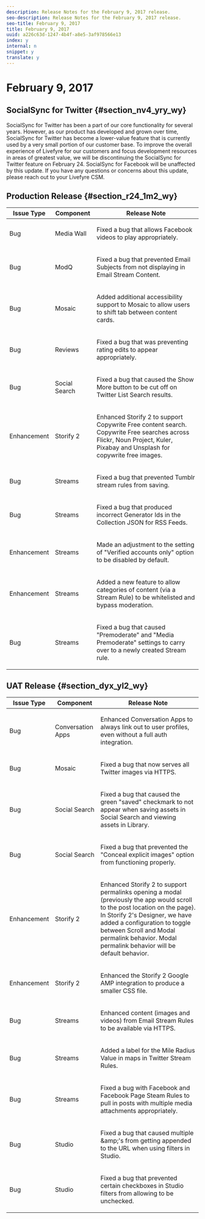 ```yaml
---
description: Release Notes for the February 9, 2017 release.
seo-description: Release Notes for the February 9, 2017 release.
seo-title: February 9, 2017
title: February 9, 2017
uuid: a226c63d-1247-4b4f-a8e5-3af978566e13
index: y
internal: n
snippet: y
translate: y
---
```


# February 9, 2017


## SocialSync for Twitter {#section_nv4_yry_wy}

SocialSync for Twitter has been a part of our core functionality for several years. However, as our product has developed and grown over time, SocialSync for Twitter has become a lower-value feature that is currently used by a very small portion of our customer base. To improve the overall experience of Livefyre for our customers and focus development resources in areas of greatest value, we will be discontinuing the SocialSync for Twitter feature on February 24. SocialSync for Facebook will be unaffected by this update. If you have any questions or concerns about this update, please reach out to your Livefyre CSM. 

## Production Release {#section_r24_1m2_wy}


<table id="table_t4j_gxt_wy"> 
 <thead> 
  <tr> 
   <th class="entry"> <b>Issue Type</b> </th> 
   <th class="entry"> <b>Component</b> </th> 
   <th class="entry"> <b>Release Note</b> </th> 
  </tr> 
 </thead>
 <tbody> 
  <tr> 
   <td> Bug </td> 
   <td> Media Wall </td> 
   <td> <p>Fixed a bug that allows Facebook videos to play appropriately.</p> </td> 
  </tr> 
  <tr> 
   <td> Bug </td> 
   <td> ModQ </td> 
   <td> <p>Fixed a bug that prevented Email Subjects from not displaying in Email Stream Content.</p> </td> 
  </tr> 
  <tr> 
   <td> Bug </td> 
   <td> Mosaic </td> 
   <td> <p>Added additional accessibility support to Mosaic to allow users to shift tab between content cards.</p> </td> 
  </tr> 
  <tr> 
   <td> Bug </td> 
   <td> Reviews </td> 
   <td> <p>Fixed a bug that was preventing rating edits to appear appropriately.</p> </td> 
  </tr> 
  <tr> 
   <td> Bug </td> 
   <td> Social Search </td> 
   <td> <p>Fixed a bug that caused the Show More button to be cut off on Twitter List Search results.</p> </td> 
  </tr> 
  <tr> 
   <td> Enhancement </td> 
   <td> Storify 2 </td> 
   <td> <p>Enhanced Storify 2 to support Copywrite Free content search. Copywrite Free searches across Flickr, Noun Project, Kuler, Pixabay and Unsplash for copywrite free images.</p> </td> 
  </tr> 
  <tr> 
   <td> Bug </td> 
   <td> Streams </td> 
   <td> <p>Fixed a bug that prevented Tumblr stream rules from saving.</p> </td> 
  </tr> 
  <tr> 
   <td> Bug </td> 
   <td> Streams </td> 
   <td> <p>Fixed a bug that produced incorrect Generator Ids in the Collection JSON for RSS Feeds.</p> </td> 
  </tr> 
  <tr> 
   <td> Enhancement </td> 
   <td> Streams </td> 
   <td> <p>Made an adjustment to the setting of "Verified accounts only" option to be disabled by default.</p> </td> 
  </tr> 
  <tr> 
   <td> Enhancement </td> 
   <td> Streams </td> 
   <td> <p>Added a new feature to allow categories of content (via a Stream Rule) to be whitelisted and bypass moderation.</p> </td> 
  </tr> 
  <tr> 
   <td> Bug </td> 
   <td> Streams </td> 
   <td> <p>Fixed a bug that caused "Premoderate" and "Media Premoderate" settings to carry over to a newly created Stream rule.</p> </td> 
  </tr> 
 </tbody> 
</table>


## UAT Release {#section_dyx_yl2_wy}


<table id="table_u4j_gxt_wy"> 
 <thead> 
  <tr> 
   <th class="entry"> <b>Issue Type</b> </th> 
   <th class="entry"> <b>Component</b> </th> 
   <th class="entry"> <b>Release Note</b> </th> 
  </tr> 
 </thead>
 <tbody> 
  <tr> 
   <td> Bug </td> 
   <td> Conversation Apps </td> 
   <td> <p>Enhanced Conversation Apps to always link out to user profiles, even without a full auth integration.</p> </td> 
  </tr> 
  <tr> 
   <td> Bug </td> 
   <td> Mosaic </td> 
   <td> <p>Fixed a bug that now serves all Twitter images via HTTPS.</p> </td> 
  </tr> 
  <tr> 
   <td> Bug </td> 
   <td> Social Search </td> 
   <td> <p>Fixed a bug that caused the green "saved" checkmark to not appear when saving assets in Social Search and viewing assets in Library.</p> </td> 
  </tr> 
  <tr> 
   <td> Bug </td> 
   <td> Social Search </td> 
   <td> <p>Fixed a bug that prevented the "Conceal explicit images" option from functioning properly.</p> </td> 
  </tr> 
  <tr> 
   <td> Enhancement </td> 
   <td> Storify 2 </td> 
   <td> <p>Enhanced Storify 2 to support permalinks opening a modal (previously the app would scroll to the post location on the page). In Storify 2's Designer, we have added a configuration to toggle between Scroll and Modal permalink behavior. Modal permalink behavior will be default behavior.</p> </td> 
  </tr> 
  <tr> 
   <td> Enhancement </td> 
   <td> Storify 2 </td> 
   <td> <p>Enhanced the Storify 2 Google AMP integration to produce a smaller CSS file.</p> </td> 
  </tr> 
  <tr> 
   <td> Bug </td> 
   <td> Streams </td> 
   <td> <p>Enhanced content (images and videos) from Email Stream Rules to be available via HTTPS.</p> </td> 
  </tr> 
  <tr> 
   <td> Bug </td> 
   <td> Streams </td> 
   <td> <p>Added a label for the Mile Radius Value in maps in Twitter Stream Rules.</p> </td> 
  </tr> 
  <tr> 
   <td> Bug </td> 
   <td> Streams </td> 
   <td> <p>Fixed a bug with Facebook and Facebook Page Steam Rules to pull in posts with multiple media attachments appropriately.</p> </td> 
  </tr> 
  <tr> 
   <td> Bug </td> 
   <td> Studio </td> 
   <td> <p>Fixed a bug that caused multiple &amp;amp;'s from getting appended to the URL when using filters in Studio.</p> </td> 
  </tr> 
  <tr> 
   <td> Bug </td> 
   <td> Studio </td> 
   <td> <p>Fixed a bug that prevented certain checkboxes in Studio filters from allowing to be unchecked.</p> </td> 
  </tr> 
 </tbody> 
</table>

